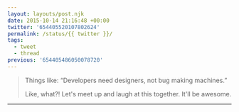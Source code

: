 ```yaml
---
layout: layouts/post.njk
date: 2015-10-14 21:16:48 +00:00
twitter: '654405520107802624'
permalink: /status/{{ twitter }}/
tags: 
  - tweet
  - thread
previous: '654405486050078720'
---
```


> Things like: “Developers need designers, not bug making machines.”
> 
> Like, what?! Let's meet up and laugh at this together. It'll be awesome.

---
